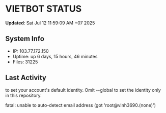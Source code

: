 # VIETBOT STATUS
**Updated**: Sat Jul 12 11:59:09 AM +07 2025

## System Info
- IP: 103.77.172.150
- Uptime: up 6 days, 15 hours, 46 minutes
- Files: 31225

## Last Activity

to set your account's default identity.
Omit --global to set the identity only in this repository.

fatal: unable to auto-detect email address (got 'root@vinh3690.(none)')
